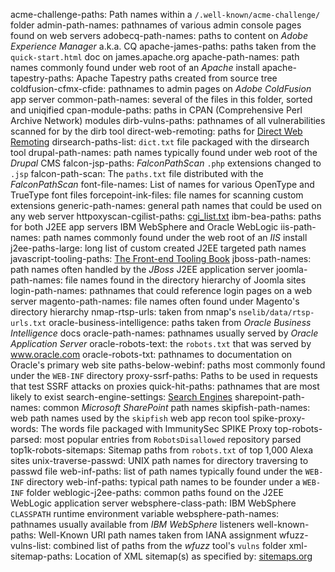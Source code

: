 acme-challenge-paths: Path names within a `/.well-known/acme-challenge/` folder
admin-path-names: pathnames of various admin console pages found on web servers
adobecq-path-names: paths to content on _Adobe Experience Manager_ a.k.a. CQ
apache-james-paths: paths taken from the `quick-start.html` doc on james.apache.org
apache-path-names: path names commonly found under web root of an _Apache_ install
apache-tapestry-paths: Apache Tapestry paths created from source tree
coldfusion-cfmx-cfide: pathnames to admin pages on _Adobe ColdFusion_ app server
common-path-names: several of the files in this folder, sorted and uniqified
cpan-module-paths: paths in CPAN (Comprehensive Perl Archive Network) modules
dirb-vulns-paths: pathnames of all vulnerabilities scanned for by the dirb tool
direct-web-remoting: paths for [Direct Web Remoting](http://directwebremoting.org "DWR is Easy AJAX for Java")
dirsearch-paths-list: `dict.txt` file packaged with the dirsearch tool
drupal-path-names: path names typically found under web root of the _Drupal_ CMS
falcon-jsp-paths: _FalconPathScan_ `.php` extensions changed to `.jsp`
falcon-path-scan: The `paths.txt` file distributed with the _FalconPathScan_ 
font-file-names: List of names for various OpenType and TrueType font files
forcepoint-ink-files: file names for scanning custom extensions
generic-path-names: general path names that could be used on any web server
httpoxyscan-cgilist-paths: [cgi_list.txt](https://github.com/1N3/HTTPoxyScan "HTTPoxyScan")
ibm-bea-paths: paths for both J2EE app servers IBM WebSphere and Oracle WebLogic
iis-path-names: path names commonly found under the web root of an _IIS_ install
j2ee-paths-large: long list of custom created J2EE targeted path names
javascript-tooling-paths: [The Front-end Tooling Book](http://tooling.github.io/book-of-modern-frontend-tooling)
jboss-path-names: path names often handled by the _JBoss_ J2EE application server
joomla-path-names: file names found in the directory hierarchy of Joomla sites
login-path-names: pathnames that could reference login pages on a web server
magento-path-names:  file names often found under Magento's directory hierarchy
nmap-rtsp-urls: taken from nmap's `nselib/data/rtsp-urls.txt`
oracle-business-intelligence: paths taken from _Oracle Business Intelligence_ docs
oracle-path-names: pathnames usually served by _Oracle Application Server_
oracle-robots-text: the `robots.txt` that was served by www.oracle.com
oracle-robots-txt: pathnames to documentation on Oracle's primary web site
paths-below-webinf: paths most commonly found under the `WEB-INF` directory
proxy-ssrf-paths: Paths to be used in requests that test SSRF attacks on proxies
quick-hit-paths: pathnames that are most likely to exist
search-engine-settings: [Search Engines](https://github.com/philc/vimium/wiki/Search-Engines)
sharepoint-path-names: common _Microsoft SharePoint_ path names
skipfish-path-names: web path names used by the `skipfish` web app recon tool
spike-proxy-words: The words file packaged with ImmunitySec SPIKE Proxy
top-robots-parsed: most popular entries from `RobotsDisallowed` repository parsed
top1k-robots-sitemaps: Sitemap paths from `robots.txt` of top 1,000 Alexa sites
unix-traverse-passwd: UNIX path names for directory traversing to passwd file
web-inf-paths: list of path names typically found under the `WEB-INF` directory
web-inf-paths: typical path names to be founder under a `WEB-INF` folder
weblogic-j2ee-paths: common paths found on the J2EE WebLogic application server
websphere-class-path: IBM WebSphere `CLASSPATH` runtime environment variable 
websphere-path-names: pathnames usually available from _IBM WebSphere_ listeners
well-known-paths: Well-Known URI path names taken from IANA assignment
wfuzz-vulns-list: combined list of paths from the _wfuzz_ tool's `vulns` folder
xml-sitemap-paths: Location of XML sitemap(s) as specified by: [sitemaps.org](https://www.sitemaps.org)
